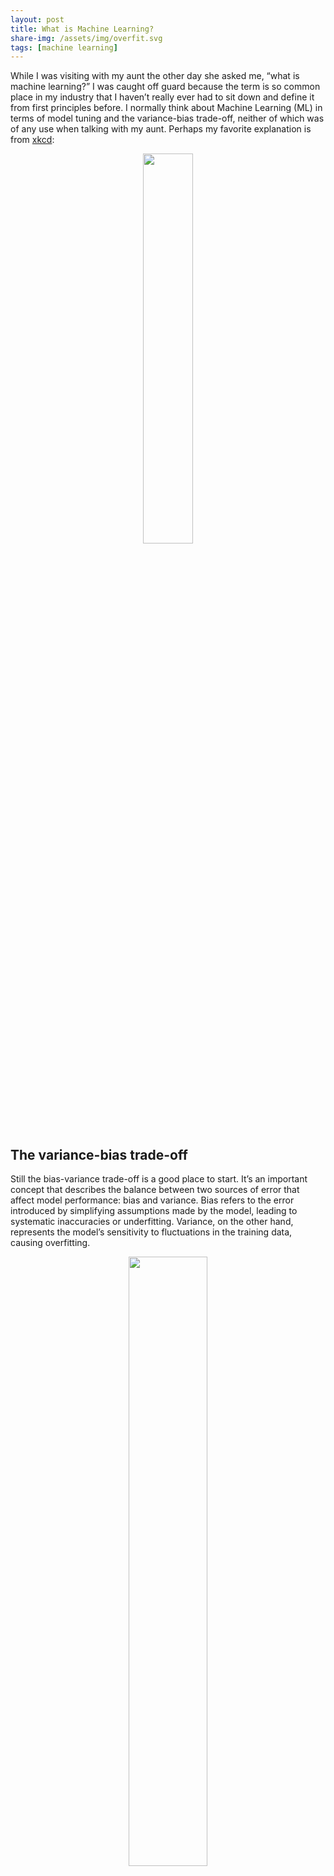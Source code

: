 ```yaml
---
layout: post
title: What is Machine Learning?
share-img: /assets/img/overfit.svg
tags: [machine learning]
---
```


While I was visiting with my aunt the other day she asked me, “what is
machine learning?” I was caught off guard because the term is so common
place in my industry that I haven’t really ever had to sit down and
define it from first principles before. I normally think about Machine
Learning (ML) in terms of model tuning and the variance-bias trade-off,
neither of which was of any use when talking with my aunt. Perhaps my
favorite explanation is from [xkcd](https://xkcd.com/1838/):

<p style="text-align:center;">
<img src="https://imgs.xkcd.com/comics/machine_learning_2x.png" width="40%">
</p>

## The variance-bias trade-off

Still the bias-variance trade-off is a good place to start. It’s an
important concept that describes the balance between two sources of
error that affect model performance: bias and variance. Bias refers to
the error introduced by simplifying assumptions made by the model,
leading to systematic inaccuracies or underfitting. Variance, on the
other hand, represents the model’s sensitivity to fluctuations in the
training data, causing overfitting.

<p style="text-align:center;">
<img src="https://upload.wikimedia.org/wikipedia/commons/thumb/9/9f/Bias_and_variance_contributing_to_total_error.svg/1920px-Bias_and_variance_contributing_to_total_error.svg.png" width="50%">
</p>

An optimal model minimizes the total error by striking a balance between
bias and variance. Too much bias results in an overly simple model that
misses relevant patterns, while too much variance creates an overly
complex model that captures noise rather than the underlying data
structure. Finding this balance is important for both classification and
regression based problems.

<p style="text-align:center;">
<img src="https://365datascience.com/resources/blog/x671k7dla1f-overfitting-vs-underfitting-classification-examples.png" width="100%">
</p>

Unfortunately the ‘sweet-spot’ between bias and variances **depends on
how much data you have.**

But how do we control where we land on the variance-bias trade-off? In
short, by changing the flexibility of the model. This is often done by
tuning the levers, switches, and dials in our model fitting method to
ramp up or ramp down model complexity in different way hunting for the
perfect balance between bias and variance. For tree-based methods like
boosted regression trees this could, in example, involve controlling the
maximum tree depth. The way we identify the optimal tree depth is by
holding back a part of our data to tune against.

## The train-validate-test split

Using a train-validate-test split ensures that models generalize well to
new data. By splitting the data into three sets, we can effectively
train the model on the training set, tune hyper-parameters and make
decisions on model performance using the validation set, and finally,
evaluate the model’s performance on a hold-out test set. The splits look
like this in tidymodels:

<p style="text-align:center;">
<img src="https://www.tidymodels.org/start/case-study/img/validation-split.svg" width="50%">
</p>

A downside is that we set aside parts of the data twice, reducing the
amount of data available for training. Techniques like Cross-Validation
help to avoid reducing the amount of data too much by allowing all data
points to be used for both training and validation. Instead of splitting
off a single validation set, cross-validation partitions the data into
multiple subsets and trains the model on different combinations, each
time validating on the remaining subset. This method ensures that every
data point is utilized for validation without significantly reducing the
training data size and, as a bonus, prevents outlier datapoints from
unduly influencing hyper-parameter selection.

## My definition

And that’s it. Those are the things that make up Machine Learning. Not
all methods tune hyper-parameters but ultimately I think of Machine
Learning as **any computational process that can improve both it’s
answers *and it’s method* over time or with the addition of new data**.
In the xkcd comic above not only do the answers that come out of the box
become refined (hopefully!) when you pour more data in but the
organization of the pile improves as well. ML is a pile that stirs
itself. And a good sign you’re dealing with an ML based approach is if
you see that train-validate-test split.

But why would you want to use ML anyway? Definitely any time you want to
use a complex model to predict out-of sample. When you wouldn’t want to
use ML methods? Maybe if you’re interested in the noise or you just care
about deeply describing your particular dataset and not predicting
outside the range of your data.

I would love to hear your thoughts! What are your general definitions of
Machine Learning for a non-expert audience? When should you use, or
avoid using, ML methods?

Be well.

## Resources

1.  [Tidymodels example](https://www.tidymodels.org/start/case-study/)
2.  [Coursera Machine Learning
    Course](https://www.coursera.org/learn/machine-learning)
3.  [Kaggle](https://www.kaggle.com/)
4.  [Google Developers Machine Learning Crash
    Course](https://developers.google.com/machine-learning/crash-course)
5.  [Towards data sciece on Medium](https://towardsdatascience.com/)
